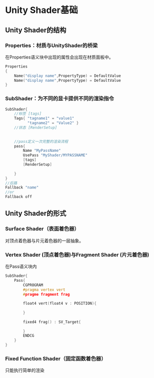 # Unity Shader基础

## Unity Shader的结构

### Properties：材质与UnityShader的桥梁

在Properties语义块中出现的属性会出现在材质面板中。

```cpp
Properties
{
	Name("display name",PropertyType) = DefaultValue
	Name("display name",PropertyType) = DefaultValue
}
```

### SubShader：为不同的显卡提供不同的渲染指令

```c++
SubShader{
    //标签 [tags]
    Tags{ "tagname1" = "value1"
          "tagname2" = "Value2" }
    //状态 [RenderSetup]
	
    
	//pass定义一次完整的渲染流程
	pass{
        Name "MyPassName"
        UsePass "MyShader/MYPASSNAME"
        [tags]
        [RenderSetup]
		
	}
}
//后路
Fallback "name"
//or
Fallback off
```

## Unity Shader的形式

### Surface Shader（表面着色器）

对顶点着色器与片元着色器的一层抽象。

### Vertex Shader (顶点着色器)与Fragment Shader (片元着色器)

在Pass语义块内

```c++
SubShader{
	Pass{
		CGPROGRAM
		#pragma vertex vert
		#pragme fragment frag
		
		float4 vert(float4 v : POSITION){
	
		}
		
		fixed4 frag() : SV_Target{
		
		}
		ENDCG
	}
}
```

### Fixed Function Shader（固定函数着色器）

只能执行简单的渲染